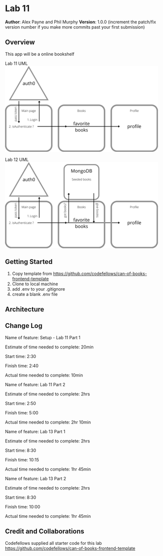 # Lab 11

**Author**: Alex Payne and Phil Murphy
**Version**: 1.0.0 (increment the patch/fix version number if you make more commits past your first submission)

## Overview
This app will be a online bookshelf

Lab 11 UML
![uml](/img/uml%20for%20auth0.png)

Lab 12 UML
![uml2](/img/uml-auth0-mongo.png)

## Getting Started
1. Copy template from https://github.com/codefellows/can-of-books-frontend-template
2. Clone to local machine 
3. add .env to your .gitignore
4. create a blank .env file

## Architecture
<!-- Provide a detailed description of the application design. What technologies (languages, libraries, etc) you're using, and any other relevant design information. -->

## Change Log
Name of feature: Setup - Lab 11 Part 1

Estimate of time needed to complete: 20min

Start time: 2:30

Finish time: 2:40

Actual time needed to complete: 10min

Name of feature: Lab 11 Part 2 

Estimate of time needed to complete: 2hrs

Start time: 2:50

Finish time: 5:00

Actual time needed to complete:  2hr 10min

Name of feature: Lab 13 Part 1 

Estimate of time needed to complete: 2hrs

Start time: 8:30 

Finish time: 10:15

Actual time needed to complete:  1hr 45min

Name of feature: Lab 13 Part 2 

Estimate of time needed to complete: 2hrs

Start time: 8:30

Finish time: 10:00

Actual time needed to complete:  1hr 45min

## Credit and Collaborations
Codefellows supplied all starter code for this lab https://github.com/codefellows/can-of-books-frontend-template
